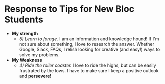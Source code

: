 # Response to Tips for New Bloc Students
- **My strength**
  - *5) Learn to forage.* I am an information and knowledge hound! If I'm not sure about something, I love to research the answer. Whether Google, Slack, FAQs, I relish looking for creative (and easy!) ways to solve my problems.
- **My Weakness**
  - *4) Ride the roller coaster.* I love to ride the highs, but can be easily frustrated by the lows. I have to make sure I keep a positive outlook and **persevere!**

